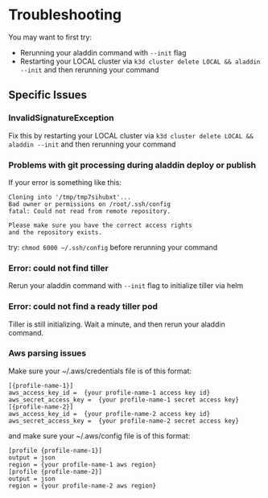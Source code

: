 # Troubleshooting
You may want to first try:
- Rerunning your aladdin command with `--init` flag
- Restarting your LOCAL cluster via `k3d cluster delete LOCAL && aladdin --init` and then rerunning your command
## Specific Issues
### InvalidSignatureException
Fix this by restarting your LOCAL cluster via `k3d cluster delete LOCAL && aladdin --init` and then rerunning your command
### Problems with git processing during aladdin deploy or publish
If your error is something like this:
```
Cloning into '/tmp/tmp7sihubxt'...
Bad owner or permissions on /root/.ssh/config
fatal: Could not read from remote repository.
 
Please make sure you have the correct access rights
and the repository exists.
``` 
try: `chmod 6000 ~/.ssh/config` before rerunning your command
### Error: could not find tiller
Rerun your aladdin command with `--init` flag to initialize tiller via helm
### Error: could not find a ready tiller pod
Tiller is still initializing. Wait a minute, and then rerun your aladdin command.
### Aws parsing issues
Make sure your ~/.aws/credentials file is of this format:
```
[{profile-name-1}]
aws_access_key_id =  {your profile-name-1 access key id}
aws_secret_access_key =  {your profile-name-1 secret access key}
[{profile-name-2}]
aws_access_key_id =  {your profile-name-2 access key id}
aws_secret_access_key =  {your profile-name-2 secret access key}
```
and make sure your ~/.aws/config file is of this format:
```
[profile {profile-name-1}]
output = json
region = {your profile-name-1 aws region}
[profile {profile-name-2}]
output = json
region = {your profile-name-2 aws region}
```
